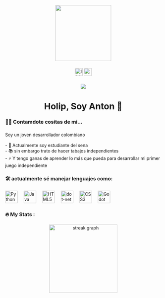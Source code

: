 
<div align="center">
  <img height="180" src="https://media4.giphy.com/media/v1.Y2lkPTc5MGI3NjExdDBobjl3d3diZjNhbGNnMzk3ODJ0bWhrYXhxZ3dubnB1d3AwdXpuNSZlcD12MV9pbnRlcm5hbF9naWZfYnlfaWQmY3Q9Zw/gk94kmWa87cVCXeCUG/giphy.gif"/>
</div>

###

<div align="center">
  <img src="https://img.shields.io/static/v1?message=LinkedIn&logo=linkedin&label=&color=0077B5&logoColor=white&labelColor=&style=for-the-badge" height="25" alt="linkedin logo" hrc="https://www.linkedin.com/in/alejandro-hinestroza-154882317/" />
  <img src="https://img.shields.io/static/v1?message=Youtube&logo=youtube&label=&color=FF0000&logoColor=white&labelColor=&style=for-the-badge" height="25" alt="youtube logo" hrc="https://www.youtube.com/@antonioaaxpollillo3485" />
 </div>

###

<div align="center">
  <img src="https://i.pinimg.com/736x/8d/90/ba/8d90bafb3a6b2429b3bff05888308578.jpg"  />
</div>

###

<h1 align="center">Holip, Soy Anton 👋</h1>

###

<h3 align="left">👩‍💻 Contamdote cositas de mi...</h3>

###

<p align="left">Soy un joven desarrollador colombiano<br><br>- 🔭 Actualmente soy estudiante del sena<br>- 📚 sin embargo trato de hacer tabajos independientes<br>- ⚡ Y tengo ganas de aprender lo más que pueda para desarrollar mi primer juego independiente</p>

###

<h3 align="left">🛠 actualmente sé manejar lenguajes como:</h3>

###

<div align="left">
  <img src="https://static.vecteezy.com/system/resources/previews/012/697/295/non_2x/3d-python-programming-language-logo-free-png.png" height="40" alt="Python"  />
  <img width="12" />
  <img src="https://logolook.net/wp-content/uploads/2022/11/Java-Logo.png" height="40" alt="Java logo"  />
  <img width="12" />
  <img src="https://static.vecteezy.com/system/resources/previews/012/302/987/non_2x/stylized-3d-html-logo-side-view-png.png" height="40" alt="HTML5 logo"  />
  <img width="12" />
  <img src="https://static.vecteezy.com/system/resources/previews/043/987/991/original/sql-3d-icon-png.png" height="40" alt="dot-net logo"  />
  <img width="12" />
  <img src="https://static.vecteezy.com/system/resources/previews/012/697/301/non_2x/3d-css-icon-design-free-png.png" height="40" alt="CSS3 logo"  />
  <img width="12" />
  <img src="https://th.bing.com/th/id/R.b48188be46f55683349e815437ea0ad7?rik=yLA2SNYhiJgefw&riu=http%3a%2f%2fmediaresource.sfo2.digitaloceanspaces.com%2fwp-content%2fuploads%2f2024%2f04%2f20162054%2fgodot-icon-logo-23E688940B-seeklogo.com.png&ehk=jJKIRqlzNskHxJg%2fM%2f4XK4kXCIFfv7JB11G%2fm9tn3QQ%3d&risl=&pid=ImgRaw&r=0" height="40" alt="Godot logo"  />
</div>

###

<h3 align="left">🔥   My Stats :</h3>

###

<div align="center">
  <img src="https://streak-stats.demolab.com?user=maurodesouza&locale=en&mode=daily&theme=dark&hide_border=false&border_radius=5&order=3" height="220" alt="streak graph"  />
</div>

###
